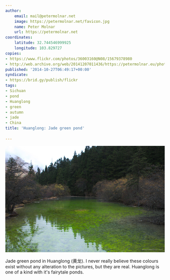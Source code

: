 ```yaml
---
author:
    email: mail@petermolnar.net
    image: https://petermolnar.net/favicon.jpg
    name: Peter Molnar
    url: https://petermolnar.net
coordinates:
    latitude: 32.744546999925
    longitude: 103.829727
copies:
- https://www.flickr.com/photos/36003160@N08/15679378980
- http://web.archive.org/web/20141207011436/https://petermolnar.eu/photo/huanglong-jade-green-pond/
published: '2014-10-27T06:49:17+00:00'
syndicate:
- https://brid.gy/publish/flickr
tags:
- Sichuan
- pond
- Huanglong
- green
- autumn
- jade
- China
title: 'Huanglong: Jade green pond'

---
```


![](huanglong-jade-green-pond.jpg)

Jade green pond in Huanglong (黄龙). I never really believe these
colours exist without any alteration to the pictures, but they are real.
Huanglong is one of a kind with it's fairytale ponds.